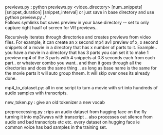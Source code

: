 previews.py : python previews.py <video_directory> [num_snippets] [snippet_duration] [snippet_interval]
or just save in base directory and use python preview.py ./  
Follows symlinks but saves preview in your base directory  -- set to only capture right haalf of screen for VR previews.. 

Recursively iterates through directories and creates previews from video files. For example, it can create an x second mp4 av1 preview of x, x second snippets of a movie in a directory that has x number of parts to it. 
Example.. you have a movie in a directory that has 3 parts you can set it to make 1 preview mp4 of the 3 parts with 4 snippets at 0.8 seconds each from each part.. or whatever combo you want.. and then it goes through all the directories and does the same thing .. as long as base name is the same for the movie parts it will auto group thnem. It will skip over ones its already done.

mp4_to_dataset.py: all in one script to turn a movie with srt into hundreds of audio samples with transcripts.

new_token.py : give an old tokenizer a new vocab

preproccessing.py : rips an audio dataset from hugging face on the fly turning it into mp3/wavs with transcript .. also processes out silence from audio and bad transcripts etc etc. every dataset on hugging face ie common voice has bad samples in the training set.
